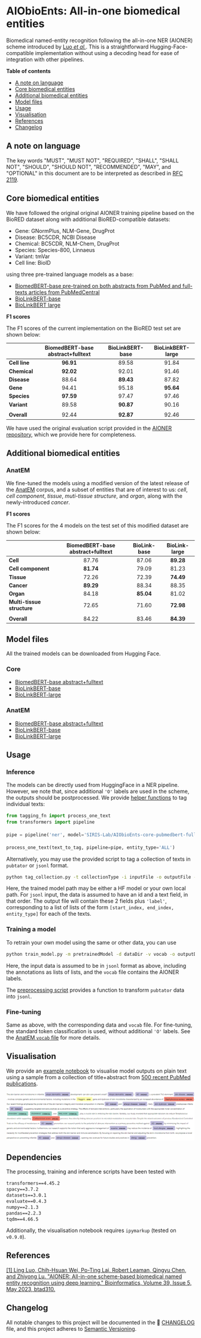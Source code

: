 # AIObioEnts: All-in-one biomedical entities

Biomedical named-entity recognition following the all-in-one NER (AIONER) scheme introduced by [Luo *et al.*](https://doi.org/10.1093/bioinformatics/btad310). This is a straightforward Hugging-Face-compatible implementation without using a decoding head for ease of integration with other pipelines.

**Table of contents**

- [A note on language](#a-note-on-language)
- [Core biomedical entities](#core-biomedical-entities)
- [Additional biomedical entities](#additional-biomedical-entities)
- [Model files](#model-files)
- [Usage](#usage)
- [Visualisation](#visualisation)
- [References](#references)
- [Changelog](#changelog)


## A note on language

The key words "MUST", "MUST NOT", "REQUIRED", "SHALL", "SHALL NOT", "SHOULD", "SHOULD NOT", "RECOMMENDED", "MAY", and "OPTIONAL" in this document are to be interpreted as described in [RFC 2119](https://www.ietf.org/rfc/rfc2119.txt).

## Core biomedical entities

We have followed the original original AIONER training pipeline based on the BioRED dataset along with additional BioRED-compatible datasets:
- Gene: GNormPlus, NLM-Gene, DrugProt
- Disease: BC5CDR, NCBI Disease
- Chemical: BC5CDR, NLM-Chem, DrugProt
- Species: Species-800, Linnaeus
- Variant: tmVar
- Cell line: BioID

using three pre-trained language models as a base:
- [BiomedBERT-base pre-trained on both abstracts from PubMed and full-texts articles from PubMedCentral](https://huggingface.co/microsoft/BiomedNLP-BiomedBERT-base-uncased-abstract-fulltext)
- [BioLinkBERT-base](https://huggingface.co/michiyasunaga/BioLinkBERT-base)
- [BioLinkBERT large](https://huggingface.co/michiyasunaga/BioLinkBERT-large)


**F1 scores**

The F1 scores of the current implementation on the BioRED test set are shown below:

|               | **BiomedBERT-base abstract+fulltext** | **BioLinkBERT-base** | **BioLinkBERT-large** |
| ------------- | :-----------------------------------: | :------------------: | :-------------------: |
| **Cell line** |                 **96.91**                 |        89.58         |         91.84         |
| **Chemical**  |                 **92.02**                 |        92.01         |         91.46         |
| **Disease**   |                 88.64                 |        **89.43**         |         87.82         |
| **Gene**      |                 94.41                 |        95.18         |         **95.64**         |
| **Species**   |                 **97.59**                 |        97.47         |         97.46         |
| **Variant**   |                 89.58                 |        **90.87**         |         90.16         |
|  |  |  |  |
| **Overall**   |               92.44              |      **92.87**       |       92.46       |

We have used the original evaluation script provided in the 
[AIONER repository](https://github.com/ncbi/AIONER), which we provide here for completeness.

## Additional biomedical entities

### AnatEM

We fine-tuned the models using a modified version of the latest release of the [AnatEM](https://nactem.ac.uk/anatomytagger/#AnatEM) corpus, and a subset of entities that are of interest to us: *cell*, *cell component*, *tissue*, *muti-tissue structure*, and *organ*, along with the newly-introduced *cancer*.

**F1 scores**

The F1 scores for the 4 models on the test set of this modified dataset are shown below:

|                            | **BiomedBERT-base abstract+fulltext** | **BioLink-base** | **BioLink-large** |
| -------------------------- | :-----------------------------------: | :--------------: | :---------------: |
| **Cell**                   |                 87.76                 |      87.06       |       **89.28**       |
| **Cell component**         |                 **81.74**                 |      79.09       |       81.23       |
| **Tissue**                 |                 72.26                 |      72.39       |       **74.49**       |
| **Cancer**                 |                 **89.29**                 |      88.34       |       88.35       |
| **Organ**                  |                 84.18                 |      **85.04**       |       81.02       |
| **Multi-tissue structure** |                 72.65                 |      71.60       |       **72.98**       |
|  |  |  |  |
| **Overall**                |               84.22               |    83.46     |     **84.39**     |


## Model files

All the trained models can be downloaded from Hugging Face.

### Core
- [BiomedBERT-base abstract+fulltext](https://huggingface.co/SIRIS-Lab/AIObioEnts-core-pubmedbert-full)
- [BioLinkBERT-base](https://huggingface.co/SIRIS-Lab/AIObioEnts-core-biolink-base)
- [BioLinkBERT-large](https://huggingface.co/SIRIS-Lab/AIObioEnts-core-biolink-large)

### AnatEM
- [BiomedBERT-base abstract+fulltext](https://huggingface.co/SIRIS-Lab/AIObioEnts-AnatEM-pubmedbert-full)
- [BioLinkBERT-base](https://huggingface.co/SIRIS-Lab/AIObioEnts-AnatEM-biolink-base)
- [BioLinkBERT-large](https://huggingface.co/SIRIS-Lab/AIObioEnts-AnatEM-biolink-large)

## Usage

### Inference

The models can be directly used from HuggingFace in a NER pipeline. However, we note that, since additional `'O'` labels are used in the scheme, the outputs should be postprocessed. We provide [helper functions](./src/tagging_fn.py) to tag individual texts:

````python
from tagging_fn import process_one_text
from transformers import pipeline

pipe = pipeline('ner', model='SIRIS-Lab/AIObioEnts-core-pubmedbert-full', aggregation_strategy='none', device=0)

process_one_text(text_to_tag, pipeline=pipe, entity_type='ALL')
````

Alternatively, you may use the provided script to tag a collection of texts in `pubtator` or `jsonl` format.

````bash
python tag_collection.py -t collectionType -i inputFile -o outputFile -m trainedModel -e entityType
````
Here, the trained model path may be either a HF model or your own local path. For `jsonl` input, the data is assumed to have an id and a text field, in that order. The output file will contain these 2 fields plus `'label'`, corresponding to a list of lists of the form `[start_index, end_index, entity_type]` for each of the texts.

### Training a model

To retrain your own model using the same or other data, you can use

````bash
python train_model.py -m pretrainedModel -d dataDir -v vocab -o outputDir -l learningRate -n nEpochs
````
Here, the input data is assumed to be in `jsonl` format as above, including the annotations as lists of lists, and the `vocab` file contains the AIONER labels.

The [preprocessing script](./src/process_training_data.py) provides a function to transform `pubtator` data into `jsonl`.

### Fine-tuning

Same as above, with the corresponding data and `vocab` file. For fine-tuning, the standard token classification is used, without additional `'O'` labels. See the [AnatEM `vocab` file](./vocab/AnatEM_label.vocab) for more details.


## Visualisation

We provide an [example notebook](./notebooks/visualise_examples.ipynb) to visualise model outputs on plain text using a sample from a collection of title+abstract from [500 recent PubMed publications](./data/PubMed_Jun24/PubMed_Jun24.csv).

![Visualisation of entities from a PubMed publication](./img/visualisation.png)

## Dependencies

The processing, training and inference scripts have been tested with
````
transformers==4.45.2
spacy==3.7.2
datasets==3.0.1
evaluate==0.4.3
numpy==2.1.3
pandas==2.2.3
tqdm==4.66.5
````

Additionally, the visualisation notebook requires `ipymarkup` (tested on `v0.9.0`).

## References

[[1] Ling Luo, Chih-Hsuan Wei, Po-Ting Lai, Robert Leaman, Qingyu Chen, and Zhiyong Lu. "AIONER: All-in-one scheme-based biomedical named entity recognition using deep learning." Bioinformatics, Volume 39, Issue 5, May 2023, btad310.](https://doi.org/10.1093/bioinformatics/btad310)

## Changelog

All notable changes to this project will be documented in the 📝 [CHANGELOG](CHANGELOG.md) file, and this project adheres to [Semantic Versioning](https://semver.org/spec/v2.0.0.html).

